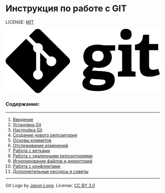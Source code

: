 # Инструкция по работе с GIT

LICENSE: [MIT](./license.md)

![git-logo](./assets/Git-Logo-Black.png)

### Содержание:
---
1. [Введение](./instruction/intr.md)
2. [Установка Git](./instruction/instal.md)
3. [Настройка Git](./instruction/setup.md)
4. [Создание нового репозитория](./instruction/prj_repository.md)
5. [Основы коммитов](./instruction/commit.md)
6. [Отслеживание изменений](./instruction/track_changes.md)
7. [Работа с ветками](./instruction/branch.md)
8. [Работа с удаленными репозиториями](./instruction/rem_rep.md)
9. [Игнорирование файлов и директорий](./instruction/gitign.md)
10. [Работа с конфликтами](./instruction/git_conflicts.md)
11. [Дополнительные ресурсы и советы](./instruction/add.md)
---

Git Logo by [Jason Long](https://twitter.com/jasonlong). License: [CC BY 3.0](https://creativecommons.org/licenses/by/3.0/)